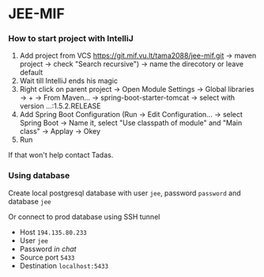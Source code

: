 # JEE-MIF

### How to start project with IntelliJ

1. Add project from VCS https://git.mif.vu.lt/tama2088/jee-mif.git -> maven project -> check "Search recursive") -> name the direcotory or leave default
2. Wait till IntelliJ ends his magic
3. Right click on parent project -> Open Module Settings -> Global libraries -> + -> From Maven... -> spring-boot-starter-tomcat -> select with version ...:1.5.2.RELEASE
4. Add Spring Boot Configuration (Run -> Edit Configuration... -> select Spring Boot -> Name it, select "Use classpath of module" and "Main class" -> Applay -> Okey
5. Run

If that won't help contact Tadas. 

### Using database

Create local postgresql database with user `jee`, password `password` and database `jee`

Or connect to prod database using SSH tunnel
* Host `194.135.80.233`
* User `jee`
* Password _in chat_
* Source port `5433`
* Destination `localhost:5433`
